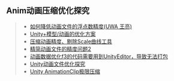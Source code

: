 ## Anim动画压缩优化探究  

>* [如何降低动画文件的浮点数精度(UWA 王亮)](https://answer.uwa4d.com/question/593955b6c42dc04f4d8f7341)  
>* [Unity+模型/动画的优化方案](https://zhuanlan.zhihu.com/p/27378492)  
>* [压缩动画精度、剔除Scale曲线工具](https://uwa-public.oss-cn-beijing.aliyuncs.com/answer/attachment/public/100513/1502162694449.cs)  
>* [精简动画文件的精度问题2](https://answer.uwa4d.com/question/597b3afd58c8409c0dc7e2ca)  
>* [动画数据优化f3的代码需要用到UnityEditor，导致无法打包](https://answer.uwa4d.com/question/5975b249a0553c16647b3ba0/%E5%8A%A8%E7%94%BB%E6%95%B0%E6%8D%AE%E4%BC%98%E5%8C%96f3%E7%9A%84%E4%BB%A3%E7%A0%81%E9%9C%80%E8%A6%81%E7%94%A8%E5%88%B0UnityEditor-%E5%AF%BC%E8%87%B4%E6%97%A0%E6%B3%95%E6%89%93%E5%8C%85)  
>* [Unity动画文件优化探究](https://blog.uwa4d.com/archives/Optimization_Animation.html)  
>* [Unity AnimationClip极限压缩](https://zhuanlan.zhihu.com/p/40755787)  
